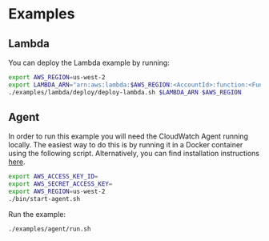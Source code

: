 # Examples

## Lambda

You can deploy the Lambda example by running:

```sh
export AWS_REGION=us-west-2
export LAMBDA_ARN="arn:aws:lambda:$AWS_REGION:<AccountId>:function:<FunctionName>"
./examples/lambda/deploy/deploy-lambda.sh $LAMBDA_ARN $AWS_REGION
```

## Agent

In order to run this example you will need the CloudWatch Agent running locally. 
The easiest way to do this is by running it in a Docker container using the following script.
Alternatively, you can find installation instructions [here](https://docs.aws.amazon.com/AmazonCloudWatch/latest/monitoring/install-CloudWatch-Agent-on-EC2-Instance.html).

```sh
export AWS_ACCESS_KEY_ID=
export AWS_SECRET_ACCESS_KEY=
export AWS_REGION=us-west-2
./bin/start-agent.sh
```

Run the example:

```
./examples/agent/run.sh
```
